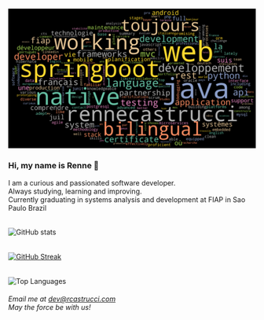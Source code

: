 <!-- ![profile image](https://github.com/rcastrucci/rcastrucci/blob/main/cover.jpg#gh-dark-mode-only) -->
![profile image](https://github.com/rcastrucci/wordcloud/blob/main/example.png#gh-dark-mode-only)

<h3 align="start"> Hi, my name is Renne 🕺 </h3>
I am a curious and passionated software developer.
<br> Always studying, learning and improving. 
<br> Currently graduating in systems analysis and development at FIAP in Sao Paulo Brazil

######
![GitHub stats](https://github-readme-stats.vercel.app/api?username=rcastrucci&show_icons=true&theme=tokyonight&hide_title=True&hide_border=True&card_width=467)
######
[![GitHub Streak](https://streak-stats.demolab.com?user=rcastrucci&theme=tokyonight&hide_border=true&card_width=467)](https://git.io/streak-stats)
######
![Top Languages](https://github-readme-stats.vercel.app/api/top-langs/?username=rcastrucci&show_icons=true&theme=tokyonight&hide_title=False&hide_border=true&card_width=467)
###### Email me at *dev@rcastrucci.com* <br> May the force be with us!
